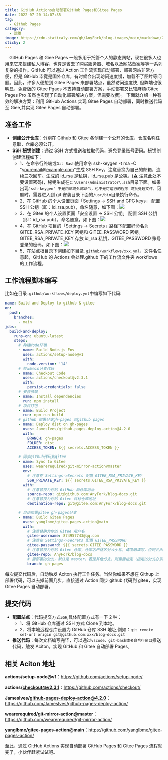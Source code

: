 ```yaml
---
title: GitHub Actions自动部署GitHub Pages和Gitee Pages
date: 2022-07-20 14:07:35
tag:
  - Github Pages
category:
  - 运维
image: https://cdn.staticaly.com/gh/AnyFork/blog-images/main/markdown/202207201555438.jpg
sticky: 2
---
```


&emsp;GitHub Pages 和 Giee Pages 一般多用于托管个人的静态网站，现在很多人也用来它来搭建私人博客，也算是省去了购买服务器、域名以及网站备案等等一系列复杂的操作。GitHub 可以通过 Action 工作流实现自动部署，部署网站非常方便，但是 GitHub 毕竟是国外仓库，有时候会出现访问速度慢，加载不了图片等问题。因此，许多人便想到 Gitee Pages 来部署站点，虽然访问速度快, 但弊端也很明显，免费版的 Gitee Pgaes 不支持自动部署方案，手动部署又比较麻烦(Gitee Pages Pro 虽然也实现了自动化部署解决方案，但需要收费)。 下面就介绍一种有效的解决方案：利用 GitHub Actions 实现 Gitee Pages 自动部署，同时推送代码至 Giee,并实现 Gitee Pages 自动部署。

<!-- more -->

## 准备工作

- **创建公开仓库**：分别在 Github 和 Gitee 各创建一个公开的仓库，仓库名称任意取，仓库必须公开。
- **SSH 秘钥创建**：通过 SSH 方式推送和拉取代码，避免登录账号密码。秘钥创创建流程如下：
  - 1、在命令行终端或`Git Bash`使用命令 ssh-keygen -t rsa -C "youremail@example.com"生成 SSH Key，注意替换为自己的邮箱，连续三次回车。生成的 id_rsa 是私钥，id_rsa.pub 是公钥。(⚠️ 注意此处不要设置密码)，秘钥生成在`C:\Users\Administrator\.ssh`目录下面。如果出现`'ssh-keygen' 不是内部或外部命令，也不是可运行的程序 或批处理文件。`问题时。需要进入到 git 安装目录下面的`/usr/bin`目录执行命令。
  - 2、在 GitHub 的个人设置页面「Settings -> SSH and GPG keys」​ 配置 SSH 公钥（即：id_rsa.pub），命名随意，如下图：![](https://cdn.jsdelivr.net/gh/AnyFork/blog-images/markdown/202207201634013.png)
  - 3、在 Gitee 的个人设置页面「安全设置 -> SSH 公钥」​ 配置 SSH 公钥（即：id_rsa.pub），命名随意，如下图：![](https://cdn.jsdelivr.net/gh/AnyFork/blog-images/markdown/202207201636995.png)
  - 4、在 GitHub 项目的「​Settings -> Secrets」路径下配置好命名为 GITEE_RSA_PRIVATE_KEY 密钥和 GITEE_PASSWORD 密钥。GITEE_RSA_PRIVATE_KEY 存放 id_rsa 私钥，GITEE_PASSWORD 账号登录的密码。如下图：![](https://cdn.jsdelivr.net/gh/AnyFork/blog-images/markdown/202207201641069.png)
  - 5、在站点根目录下创建如下目录`.github/workflows/xxx.yml`，文件名任意起，GitHub 的 Actions 会处理.github 下的工作流文件夹 workflows 的工作流程。

## 工作流程脚本编写

比如在目录`.github/workflows/deploy.yml`中编写如下代码:

```yaml
name: Build and Deploy to github & gitee
on:
  push:
    branches:
      - main
jobs:
  build-and-deploy:
    runs-on: ubuntu-latest
    steps:
      # 构建Node环境
      - name: Build Node.js Env
        uses: actions/setup-node@v1
        with:
          node-version: '14'
      # 检出main分支代码
      - name: Checkout Code
        uses: actions/checkout@v2.3.1
        with:
          persist-credentials: false
      # 安装依赖
      - name: Install dependencies
        run: npm install
      # 项目打包
      - name: Build Project
        run: npm run build
      # github 部署分支gh-pages 到github pages
      - name: Deploy dist on gh-pages
        uses: JamesIves/github-pages-deploy-action@4.2.0
        with:
          BRANCH: gh-pages
          FOLDER: dist
          ACCESS_TOKEN: ${{ secrets.ACCESS_TOKEN }}

      # 同步github代码到gitee
      - name: Sync to Gitee
        uses: wearerequired/git-mirror-action@master
        env:
          # 注意在 Settings->Secrets 配置 GITEE_RSA_PRIVATE_KEY
          SSH_PRIVATE_KEY: ${{ secrets.GITEE_RSA_PRIVATE_KEY }}
        with:
          # 注意替换为你的 GitHub 源仓库地址
          source-repo: git@github.com:AnyFork/blog-docs.git
          # 注意替换为你的 Gitee 目标仓库地址
          destination-repo: git@gitee.com:AnyFork/blog-docs.git

      # 自动部署gitee gh-pages分支
      - name: Build Gitee Pages
        uses: yanglbme/gitee-pages-action@main
        with:
          # 注意替换为你的 Gitee 用户名
          gitee-username: 874957743@qq.com
          # 注意在 Settings->Secrets 配置 GITEE_PASSWORD
          gitee-password: ${{ secrets.GITEE_PASSWORD }}
          # 注意替换为你的 Gitee 仓库，仓库名严格区分大小写，请准确填写，否则会出错
          gitee-repo: AnyFork/blog-docs
          # 要部署的分支，默认是 master，若是其他分支，则需要指定（指定的分支必须存在）
          branch: gh-pages
```

每次提交代码后，自动触发 Aciton 执行工作任务。当然你如果不想在 Githup 上部署代码，可以去掉前面几步，直接通过 Action 同步 github 代码到 gitee，实现 Gitee Pages 自动部署。

## 提交代码

- **配置站点**：代码提交方式`SSH`,具体配置方式有一下 2 种：
  - 1、将 GitHub 仓库通过 SSH 方式 Clone 到本地。
  - 2、将本地远程仓库设置为 GitHub 仓库 SSH 地址,例如：`git remote set-url origin git@github.com:xxx/blog-docs.git`
- **推送代码**：每次文档编写完毕，可以通过`vscode，git-bash或者命令行窗口`推送代码，触发 Aciton，实现 GitHub 和 Gitee 自动部署 Pages,

## 相关 Aciton 地址

**actions/setup-node@v1**：<https://github.com/actions/setup-node/>

**actions/checkout@v2.3.1**：<https://github.com/actions/checkout/>

**JamesIves/github-pages-deploy-action@4.2.0**：<https://github.com/JamesIves/github-pages-deploy-action/>

**wearerequired/git-mirror-action@master**：<https://github.com/wearerequired/git-mirror-action/>

**yanglbme/gitee-pages-action@main**：<https://github.com/yanglbme/gitee-pages-action/>

至此，通过 GitHub Actions 实现自动部署 GitHub Pages 和 Gitee Pages 流程就完了，小伙伴赶紧试试吧。

